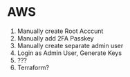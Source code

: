 # AWS

1. Manually create Root Acccunt
2. Manually add 2FA Passkey
3. Manually create separate admin user
4. Login as Admin User, Generate Keys
5. ???
6. Terraform?
